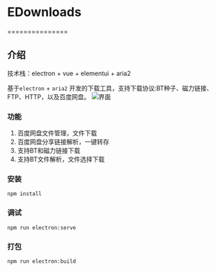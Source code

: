 # EDownloads
===============
## 介绍
技术栈：electron + vue + elementui + aria2

基于`electron` + `aria2` 开发的下载工具，支持下载协议:BT种子、磁力链接、FTP、HTTP，以及百度网盘。
![界面](https://file.oyoula.com/image/edownload.gif)

### 功能
1. 百度网盘文件管理，文件下载
2. 百度网盘分享链接解析，一键转存
3. 支持BT和磁力链接下载
4. 支持BT文件解析，文件选择下载

### 安装
```
npm install
```

### 调试
```
npm run electron:serve
```

### 打包
```
npm run electron:build
```
